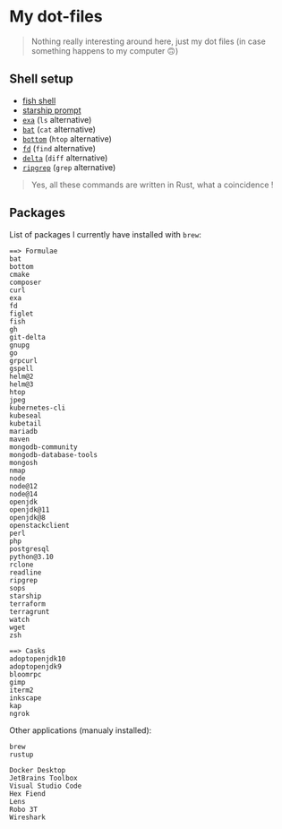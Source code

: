 # My dot-files

> Nothing really interesting around here, just my dot files (in case something happens to my computer 🙃)

## Shell setup

- [fish shell](https://fishshell.com/)
- [starship prompt](https://starship.rs/)
- [`exa`](https://github.com/ogham/exa) (`ls` alternative)
- [`bat`](https://github.com/sharkdp/bat) (`cat` alternative)
- [`bottom`](https://github.com/ClementTsang/bottom) (`htop` alternative)
- [`fd`](https://github.com/sharkdp/fd) (`find` alternative)
- [`delta`](https://github.com/dandavison/delta) (`diff` alternative)
- [`ripgrep`](https://github.com/BurntSushi/ripgrep) (`grep` alternative)

> Yes, all these commands are written in Rust, what a coincidence !

## Packages

List of packages I currently have installed with `brew`:

```
==> Formulae
bat
bottom
cmake
composer
curl
exa
fd
figlet
fish
gh
git-delta
gnupg
go
grpcurl
gspell
helm@2
helm@3
htop
jpeg
kubernetes-cli
kubeseal
kubetail
mariadb
maven
mongodb-community
mongodb-database-tools
mongosh
nmap
node
node@12
node@14
openjdk
openjdk@11
openjdk@8
openstackclient
perl
php
postgresql
python@3.10
rclone
readline
ripgrep
sops
starship
terraform
terragrunt
watch
wget
zsh

==> Casks
adoptopenjdk10
adoptopenjdk9
bloomrpc
gimp
iterm2
inkscape
kap
ngrok
```

Other applications (manualy installed):

```
brew
rustup

Docker Desktop
JetBrains Toolbox
Visual Studio Code
Hex Fiend
Lens
Robo 3T
Wireshark
```